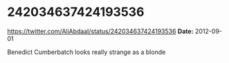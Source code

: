 # 242034637424193536
https://twitter.com/AliAbdaal/status/242034637424193536
**Date:** 2012-09-01

Benedict Cumberbatch looks really strange as a blonde
